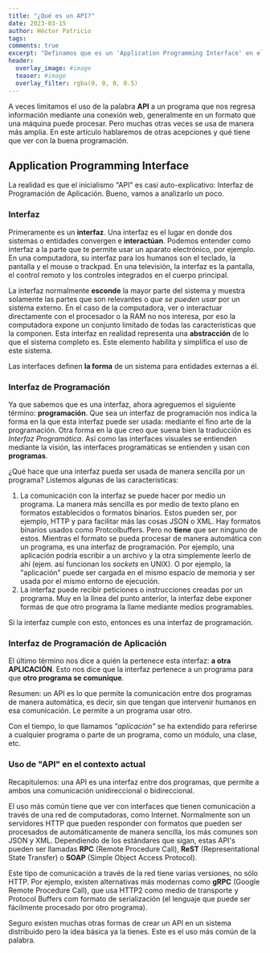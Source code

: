 ```yaml
---
title: "¿Qué es un API?"
date: 2023-03-15
author: Héctor Patricio
tags:
comments: true
excerpt: "Definamos que es un 'Application Programming Interface' en el desarrollo de software."
header:
  overlay_image: #image
  teaser: #image
  overlay_filter: rgba(0, 0, 0, 0.5)
---
```


A veces limitamos el uso de la palabra **API** a un programa que nos regresa información mediante una conexión web, generalmente en un formato que una máquina puede procesar. Pero muchas otras veces se usa de manera más amplia. En este artículo hablaremos de otras acepciones y qué tiene que ver con la buena programación.

## Application Programming Interface

La realidad es que el inicialismo "API" es casi auto-explicativo: Interfaz de Programación de Aplicación. Bueno, vamos a analizarlo un poco.

### Interfaz

Primeramente es un **interfaz**. Una interfaz es el lugar en donde dos sistemas o entidades convergen e **interactúan**. Podemos entender como interfaz a la parte que te permite usar un aparato electrónico, por ejemplo. En una computadora, su interfaz para los humanos son el teclado, la pantalla y el mouse o trackpad. En una televisión, la interfaz es la pantalla, el control remoto y los controles integrados en el cuerpo principal.

La interfaz normalmente **esconde** la mayor parte del sistema y muestra solamente las partes que son relevantes o _que se pueden usar_ por un sistema externo. En el caso de la computadora, ver o interactuar directamente con el procesador o la RAM no nos interesa, por eso la computadora expone un conjunto limitado de todas las características que la componen. Esta interfaz en realidad representa una **abstracción** de lo que el sistema completo es. Este elemento habilita y simplifica el uso de este sistema.

Las interfaces definen **la forma** de un sistema para entidades externas a él.

### Interfaz de Programación

Ya que sabemos que es una interfaz, ahora agreguemos el siguiente término: **programación**. Que sea un interfaz de programación nos indica la forma en la que esta interfaz puede ser usada: mediante el fino arte de la programación. Otra forma en la que creo que suena bien la traducción es _Interfaz Programática_. Así como las interfaces visuales se entienden mediante la visión, las interfaces programáticas se entienden y usan con **programas**.

¿Qué hace que una interfaz pueda ser usada de manera sencilla por un programa? Listemos algunas de las características:

1. La comunicación con la interfaz se puede hacer por medio un programa. La manera más sencilla es por medio de texto plano en formatos establecidos o formatos binarios. Estos pueden ser, por ejemplo, HTTP y para facilitar más las cosas JSON o XML. Hay formatos binarios usados como Protcolbuffers. Pero no **tiene** que ser ninguno de estos. Mientras el formato se pueda procesar de manera automática con un programa, es una interfaz de programación. Por ejemplo, una aplicación podría escribir a un archivo y la otra simplemente leerlo de ahí (ejem. así funcionan los _sockets_ en UNIX). O por ejemplo, la "aplicación" puede ser cargada en el mismo espacio de memoria y ser usada por el mismo entorno de ejecución.
2. La interfaz puede recibir peticiones o instrucciones creadas por un programa. Muy en la línea del punto anterior, la interfaz debe exponer formas de que otro programa la llame mediante medios programables.

Si la interfaz cumple con esto, entonces es una interfaz de programación.

### Interfaz de Programación de Aplicación

El último término nos dice a quién la pertenece esta interfaz: **a otra APLICACIÓN**. Esto nos dice que la interfaz pertenece a un programa para que **otro programa se comunique**.

Resumen: un API es lo que permite la comunicación entre dos programas de manera automática, es decir, sin que tengan que intervenir humanos en esa comunicación. Le permite a un programa usar otro.

Con el tiempo, lo que llamamos _"aplicación"_ se ha extendido para referirse a cualquier programa o parte de un programa, como un módulo, una clase, etc.

### Uso de "API" en el contexto actual

Recapitulemos: una API es una interfaz entre dos programas, que permite a ambos una comunicación unidireccional o bidireccional.

El uso más común tiene que ver con interfaces que tienen comunicación a través de una red de computadoras, como Internet. Normalmente son un servidores HTTP que pueden responder con formatos que pueden ser procesados de automáticamente de manera sencilla, los más comunes son JSON y XML.
Dependiendo de los estándares que sigan, estas API's pueden ser llamadas **RPC** (Remote Procedure Call), **ReST** (Representational State Transfer) o **SOAP** (Simple Object Access Protocol).

Este tipo de comunicación a través de la red tiene varias versiones, no sólo HTTP. Por ejemplo, existen alternativas más modernas como **gRPC** (Google Remote Procedure Call), que usa HTTP2 como medio de transporte y Protocol Buffers com formato de serialización (el lenguaje que puede ser fácilmente procesado por otro programa).

Seguro existen muchas otras formas de crear un API en un sistema distribuido pero la idea básica ya la tienes. Este es el uso más común de la palabra.
